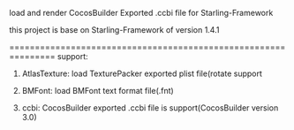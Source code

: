 load and render CocosBuilder Exported .ccbi file for Starling-Framework

this project is base on Starling-Framework of version 1.4.1

===============================================================
support:

1. AtlasTexture: load TexturePacker exported plist file(rotate support

2. BMFont: load BMFont text format file(.fnt)

3. ccbi: CocosBuilder exported .ccbi file is support(CocosBuilder version 3.0)
